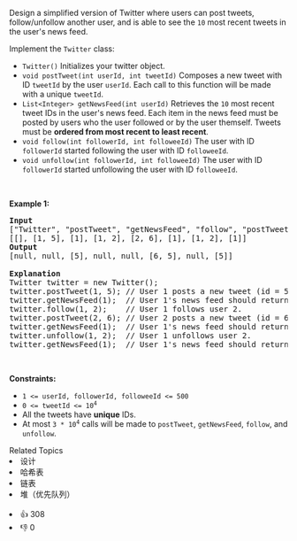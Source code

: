 <p>Design a simplified version of Twitter where users can post tweets, follow/unfollow another user, and is able to see the <code>10</code> most recent tweets in the user's news feed.</p>

<p>Implement the <code>Twitter</code> class:</p>

<ul> 
 <li><code>Twitter()</code> Initializes your twitter object.</li> 
 <li><code>void postTweet(int userId, int tweetId)</code> Composes a new tweet with ID <code>tweetId</code> by the user <code>userId</code>. Each call to this function will be made with a unique <code>tweetId</code>.</li> 
 <li><code>List&lt;Integer&gt; getNewsFeed(int userId)</code> Retrieves the <code>10</code> most recent tweet IDs in the user's news feed. Each item in the news feed must be posted by users who the user followed or by the user themself. Tweets must be <strong>ordered from most recent to least recent</strong>.</li> 
 <li><code>void follow(int followerId, int followeeId)</code> The user with ID <code>followerId</code> started following the user with ID <code>followeeId</code>.</li> 
 <li><code>void unfollow(int followerId, int followeeId)</code> The user with ID <code>followerId</code> started unfollowing the user with ID <code>followeeId</code>.</li> 
</ul>

<p>&nbsp;</p> 
<p><strong>Example 1:</strong></p>

<pre>
<strong>Input</strong>
["Twitter", "postTweet", "getNewsFeed", "follow", "postTweet", "getNewsFeed", "unfollow", "getNewsFeed"]
[[], [1, 5], [1], [1, 2], [2, 6], [1], [1, 2], [1]]
<strong>Output</strong>
[null, null, [5], null, null, [6, 5], null, [5]]

<strong>Explanation</strong>
Twitter twitter = new Twitter();
twitter.postTweet(1, 5); // User 1 posts a new tweet (id = 5).
twitter.getNewsFeed(1);  // User 1's news feed should return a list with 1 tweet id -&gt; [5]. return [5]
twitter.follow(1, 2);    // User 1 follows user 2.
twitter.postTweet(2, 6); // User 2 posts a new tweet (id = 6).
twitter.getNewsFeed(1);  // User 1's news feed should return a list with 2 tweet ids -&gt; [6, 5]. Tweet id 6 should precede tweet id 5 because it is posted after tweet id 5.
twitter.unfollow(1, 2);  // User 1 unfollows user 2.
twitter.getNewsFeed(1);  // User 1's news feed should return a list with 1 tweet id -&gt; [5], since user 1 is no longer following user 2.
</pre>

<p>&nbsp;</p> 
<p><strong>Constraints:</strong></p>

<ul> 
 <li><code>1 &lt;= userId, followerId, followeeId &lt;= 500</code></li> 
 <li><code>0 &lt;= tweetId &lt;= 10<sup>4</sup></code></li> 
 <li>All the tweets have <strong>unique</strong> IDs.</li> 
 <li>At most <code>3 * 10<sup>4</sup></code> calls will be made to <code>postTweet</code>, <code>getNewsFeed</code>, <code>follow</code>, and <code>unfollow</code>.</li> 
</ul>

<div><div>Related Topics</div><div><li>设计</li><li>哈希表</li><li>链表</li><li>堆（优先队列）</li></div></div><br><div><li>👍 308</li><li>👎 0</li></div>